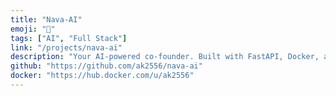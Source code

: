 ```yaml
---
title: "Nava-AI"
emoji: "🧠"
tags: ["AI", "Full Stack"]
link: "/projects/nava-ai"
description: "Your AI-powered co-founder. Built with FastAPI, Docker, and OpenRouter."
github: "https://github.com/ak2556/nava-ai"
docker: "https://hub.docker.com/u/ak2556"
---
```

